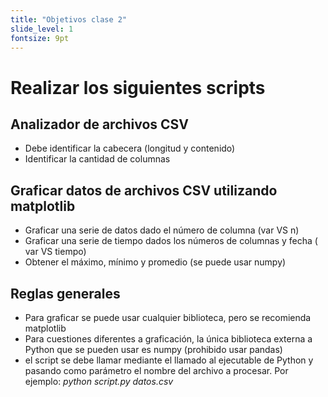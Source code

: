 ```yaml
---
title: "Objetivos clase 2"
slide_level: 1
fontsize: 9pt
---
```


# Realizar los siguientes scripts

## Analizador de archivos CSV
- Debe identificar la cabecera (longitud y contenido)
- Identificar la cantidad de columnas

## Graficar datos de archivos CSV utilizando matplotlib
- Graficar una serie de datos dado el número de columna (var VS n)
- Graficar una serie de tiempo dados los números de columnas y fecha ( var VS tiempo)
- Obtener el máximo, mínimo y promedio (se puede usar numpy)

## Reglas generales
- Para graficar se puede usar cualquier biblioteca, pero se recomienda matplotlib
- Para cuestiones diferentes a graficación, la única biblioteca externa a Python que se pueden usar es numpy (prohibido usar pandas)
- el script se debe llamar mediante el llamado al ejecutable de Python y pasando como parámetro el nombre del archivo a procesar. Por ejemplo: _python script.py datos.csv_

